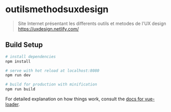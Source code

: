 # outilsmethodsuxdesign

> Site Internet présentant les differents outils et metodes de l'UX design
> https://uxdesign.netlify.com/

## Build Setup

``` bash
# install dependencies
npm install

# serve with hot reload at localhost:8080
npm run dev

# build for production with minification
npm run build
```

For detailed explanation on how things work, consult the [docs for vue-loader](http://vuejs.github.io/vue-loader).
